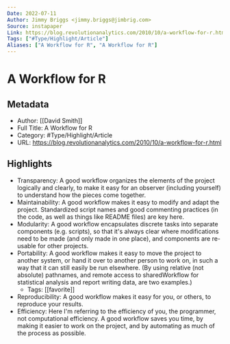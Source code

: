 ```yaml
---
Date: 2022-07-11
Author: Jimmy Briggs <jimmy.briggs@jimbrig.com>
Source: instapaper
Link: https://blog.revolutionanalytics.com/2010/10/a-workflow-for-r.html
Tags: ["#Type/Highlight/Article"]
Aliases: ["A Workflow for R", "A Workflow for R"]
---
```

# A Workflow for R

## Metadata
- Author: [[David Smith]]
- Full Title: A Workflow for R
- Category: #Type/Highlight/Article
- URL: https://blog.revolutionanalytics.com/2010/10/a-workflow-for-r.html

## Highlights
- Transparency: A good workflow organizes the elements of the project logically and clearly, to make it easy for an observer (including yourself) to understand how the pieces come together.
- Maintainability: A good workflow makes it easy to modify and adapt the project. Standardized script names and good commenting practices (in the code, as well as things like README files) are key here.
- Modularity: A good workflow encapsulates discrete tasks into separate components (e.g. scripts), so that it's always clear where modifications need to be made (and only made in one place), and components are re-usable for other projects.
- Portability: A good workflow makes it easy to move the project to another system, or hand it over to another person to work on, in such a way that it can still easily be run elsewhere. (By using relative (not absolute) pathnames, and remote access to sharedWorkflow for statistical analysis and report writing data, are two examples.)
    - Tags: [[favorite]] 
- Reproducibility: A good workflow makes it easy for you, or others, to reproduce your results.
- Efficiency: Here I'm referring to the efficiency of you, the programmer, not computational efficiency. A good workflow saves you time, by making it easier to work on the project, and by automating as much of the process as possible.
